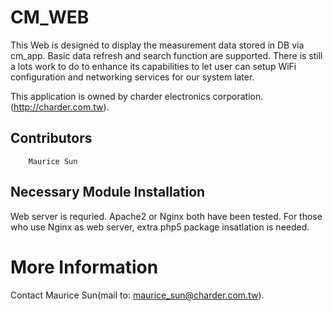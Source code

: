 CM_WEB
============
This Web is designed to display the measurement data stored in DB via cm_app.
Basic data refresh and search function are supported. There is still a lots work
to do to enhance its capabilities to let user can setup WiFi configuration and 
networking services for our system later. 

This application is owned by charder electronics corporation.(http://charder.com.tw). 

## Contributors


```
    Maurice Sun  
```

## Necessary Module Installation

Web server is requried. Apache2 or Nginx both have been tested. For those who use Nginx
as web server, extra php5 package insatlation is needed. 

# More Information

Contact Maurice Sun(mail to: maurice_sun@charder.com.tw).